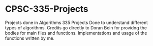 # CPSC-335-Projects
Projects done in Algorithms 335
Projects Done to understand different types of algorithms. Credits go directly to Doran Bein for providng the bodies for main files and functions. Implementations and usage of the functions written by me.
